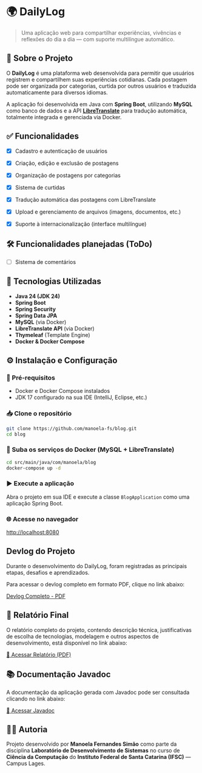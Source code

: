 # 🌍 DailyLog

> Uma aplicação web para compartilhar experiências, vivências e reflexões do dia a dia — com suporte multilíngue automático.


## 📌 Sobre o Projeto

O **DailyLog** é uma plataforma web desenvolvida para permitir que usuários registrem e compartilhem suas experiências cotidianas. Cada postagem pode ser organizada por categorias, curtida por outros usuários e traduzida automaticamente para diversos idiomas.

A aplicação foi desenvolvida em Java com **Spring Boot**, utilizando **MySQL** como banco de dados e a API [**LibreTranslate**](https://libretranslate.com/) para tradução automática, totalmente integrada e gerenciada via Docker.


## ✅ Funcionalidades

- [x] Cadastro e autenticação de usuários
- [x] Criação, edição e exclusão de postagens
- [x] Organização de postagens por categorias
- [x] Sistema de curtidas
- [x] Tradução automática das postagens com LibreTranslate
- [x] Upload e gerenciamento de arquivos (imagens, documentos, etc.)
- [x] Suporte à internacionalização (interface multilíngue)


## 🛠️ Funcionalidades planejadas (ToDo)

- [ ] Sistema de comentários


## 🚀 Tecnologias Utilizadas

- **Java 24 (JDK 24)**
- **Spring Boot**
- **Spring Security**
- **Spring Data JPA**
- **MySQL** (via Docker)
- **LibreTranslate API** (via Docker)
- **Thymeleaf** (Template Engine)
- **Docker & Docker Compose**


## ⚙️ Instalação e Configuração

### 🔧 Pré-requisitos

- Docker e Docker Compose instalados
- JDK 17 configurado na sua IDE (IntelliJ, Eclipse, etc.)

### 📥 Clone o repositório

```bash
git clone https://github.com/manoela-fs/blog.git
cd blog
```

### 🐳 Suba os serviços do Docker (MySQL + LibreTranslate)

```bash
cd src/main/java/com/manoela/blog
docker-compose up -d
```
### ▶️ Execute a aplicação

Abra o projeto em sua IDE e execute a classe `BlogApplication` como uma aplicação Spring Boot.


### 🌐 Acesse no navegador

[http://localhost:8080](http://localhost:8080)


## Devlog do Projeto

Durante o desenvolvimento do DailyLog, foram registradas as principais etapas, desafios e aprendizados.

Para acessar o devlog completo em formato PDF, clique no link abaixo:

[Devlog Completo - PDF](https://drive.google.com/file/d/1fhOa1uAxDIM9tChgp748oKHrweJeJAwc/view?usp=sharing)

## 📘 Relatório Final

O relatório completo do projeto, contendo descrição técnica, justificativas de escolha de tecnologias, modelagem e outros aspectos de desenvolvimento, está disponível no link abaixo:

[📄 Acessar Relatório (PDF)](https://drive.google.com/file/d/117ioDB-WopJYUrMB3Do-VudOnDrX4T_X/view?usp=sharing)

## 📚 Documentação Javadoc

A documentação da aplicação gerada com Javadoc pode ser consultada clicando no link abaixo:

[📂 Acessar Javadoc](https://drive.google.com/drive/folders/1KKSuMxuxbWvwUNwSk5tdFDirjByTg5KZ?usp=sharing)


## 👩‍💻 Autoria

Projeto desenvolvido por **Manoela Fernandes Simão** como parte da disciplina **Laboratório de Desenvolvimento de Sistemas** no curso de **Ciência da Computação** do **Instituto Federal de Santa Catarina (IFSC)** — Campus Lages.
